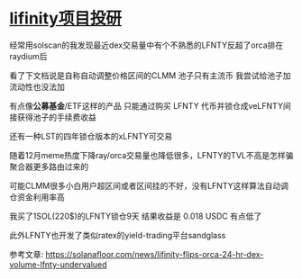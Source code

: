 # [lifinity项目投研](/2024/12/lifinity.md)

经常用solscan的我发现最近dex交易量中有个不熟悉的LFNTY反超了orca排在raydium后

看了下文档说是自称自动调整价格区间的CLMM 池子只有主流币 我尝试给池子加流动性也没法加

有点像**公募基金**/ETF这样的产品 只能通过购买 LFNTY 代币并锁仓成veLFNTY间接获得池子的手续费收益

还有一种LST的四年锁仓版本的xLFNTY可交易

随着12月meme热度下降ray/orca交易量也降低很多，LFNTY的TVL不高是怎样骗聚合器更多路由过来的

可能CLMM很多小白用户超区间或者区间挂的不好，没有LFNTY这样算法自动调仓资金利用率高

我买了1SOL(220$)的LFNTY锁仓9天 结果收益是 0.018 USDC 有点低了

此外LFNTY也开发了类似ratex的yield-trading平台sandglass

参考文章: <https://solanafloor.com/news/lifinity-flips-orca-24-hr-dex-volume-lfnty-undervalued>
